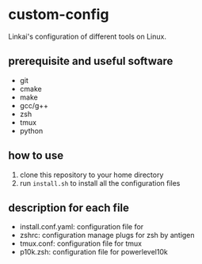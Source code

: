 # custom-config
Linkai's configuration of different tools on Linux.

## prerequisite and useful software
- git
- cmake
- make
- gcc/g++
- zsh
- tmux
- python

## how to use
1. clone this repository to your home directory
2. run `install.sh` to install all the configuration files

## description for each file
- install.conf.yaml: configuration file for 
- zshrc: configuration manage plugs for zsh by antigen
- tmux.conf: configuration file for tmux
- p10k.zsh: configuration file for powerlevel10k